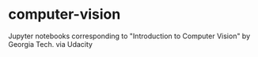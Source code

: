 # computer-vision
Jupyter notebooks corresponding to "Introduction to Computer Vision" by Georgia Tech. via Udacity

